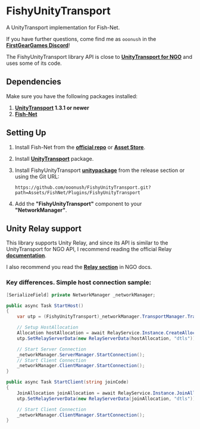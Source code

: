 # FishyUnityTransport

A UnityTransport implementation for Fish-Net.

If you have further questions, come find me as `ooonush` in the **[FirstGearGames Discord](https://discord.gg/Ta9HgDh4Hj)**!

The FishyUnityTransport library API is close to **[UnityTransport for NGO](https://github.com/Unity-Technologies/com.unity.netcode.gameobjects/tree/develop/com.unity.netcode.gameobjects/Runtime/Transports/UTP)** and uses some of its code.

## Dependencies
Make sure you have the following packages installed:
1. **[UnityTransport](https://docs-multiplayer.unity3d.com/transport/current/install) 1.3.1 or newer**
2. **[Fish-Net](https://github.com/FirstGearGames/FishNet)**

## Setting Up
1. Install Fish-Net from the **[official repo](https://github.com/FirstGearGames/FishNet/releases)** or **[Asset Store](https://assetstore.unity.com/packages/tools/network/fish-net-networking-evolved-207815)**.
2. Install **[UnityTransport](https://docs-multiplayer.unity3d.com/transport/current/install)** package.
3. Install FishyUnityTransport **[unitypackage](https://github.com/ooonush/FishyUnityTransport/releases)** from the release section or using the Git URL:

   ```
   https://github.com/ooonush/FishyUnityTransport.git?path=Assets/FishNet/Plugins/FishyUnityTransport
   ```

4. Add the **"FishyUnityTransport"** component to your **"NetworkManager"**.

## Unity Relay support
This library supports Unity Relay, and since its API is similar to the UnityTransport for NGO API,
I recommend reading the official Relay **[documentation](https://docs.unity.com/relay/en/manual/relay-and-ngo)**.

I also recommend you read the **[Relay section](https://docs-multiplayer.unity3d.com/netcode/current/relay/)** in NGO docs.

### Key differences. Simple host connection sample:
```csharp
[SerializeField] private NetworkManager _networkManager;

public async Task StartHost()
{
    var utp = (FishyUnityTransport)_networkManager.TransportManager.Transport;

    // Setup HostAllocation
    Allocation hostAllocation = await RelayService.Instance.CreateAllocationAsync(4);
    utp.SetRelayServerData(new RelayServerData(hostAllocation, "dtls"));

    // Start Server Connection
    _networkManager.ServerManager.StartConnection();
    // Start Client Connection
    _networkManager.ClientManager.StartConnection();
}

public async Task StartClient(string joinCode)
{
    JoinAllocation joinAllocation = await RelayService.Instance.JoinAllocationAsync(joinCode);
    utp.SetRelayServerData(new RelayServerData(joinAllocation, "dtls"));

    // Start Client Connection
    _networkManager.ClientManager.StartConnection();
}
```